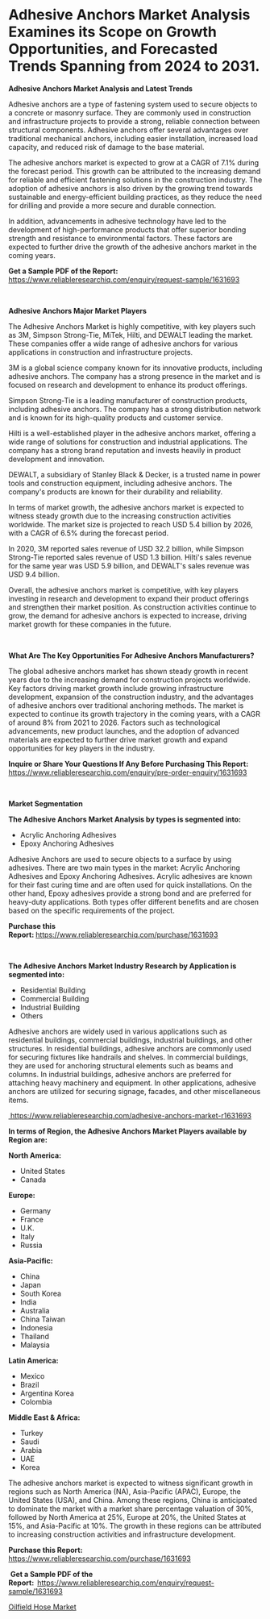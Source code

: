 <p><h1>Adhesive Anchors Market Analysis Examines its Scope on Growth Opportunities, and Forecasted Trends Spanning from 2024 to 2031.</h1></p><p><strong>Adhesive Anchors Market Analysis and Latest Trends</strong></p>
<p><p>Adhesive anchors are a type of fastening system used to secure objects to a concrete or masonry surface. They are commonly used in construction and infrastructure projects to provide a strong, reliable connection between structural components. Adhesive anchors offer several advantages over traditional mechanical anchors, including easier installation, increased load capacity, and reduced risk of damage to the base material.</p><p>The adhesive anchors market is expected to grow at a CAGR of 7.1% during the forecast period. This growth can be attributed to the increasing demand for reliable and efficient fastening solutions in the construction industry. The adoption of adhesive anchors is also driven by the growing trend towards sustainable and energy-efficient building practices, as they reduce the need for drilling and provide a more secure and durable connection.</p><p>In addition, advancements in adhesive technology have led to the development of high-performance products that offer superior bonding strength and resistance to environmental factors. These factors are expected to further drive the growth of the adhesive anchors market in the coming years.</p></p>
<p><strong>Get a Sample PDF of the Report:&nbsp;</strong> <a href="https://www.reliableresearchiq.com/enquiry/request-sample/1631693">https://www.reliableresearchiq.com/enquiry/request-sample/1631693</a></p>
<p>&nbsp;</p>
<p><strong>Adhesive Anchors Major Market Players</strong></p>
<p><p>The Adhesive Anchors Market is highly competitive, with key players such as 3M, Simpson Strong-Tie, MiTek, Hilti, and DEWALT leading the market. These companies offer a wide range of adhesive anchors for various applications in construction and infrastructure projects.</p><p>3M is a global science company known for its innovative products, including adhesive anchors. The company has a strong presence in the market and is focused on research and development to enhance its product offerings. </p><p>Simpson Strong-Tie is a leading manufacturer of construction products, including adhesive anchors. The company has a strong distribution network and is known for its high-quality products and customer service.</p><p>Hilti is a well-established player in the adhesive anchors market, offering a wide range of solutions for construction and industrial applications. The company has a strong brand reputation and invests heavily in product development and innovation.</p><p>DEWALT, a subsidiary of Stanley Black & Decker, is a trusted name in power tools and construction equipment, including adhesive anchors. The company's products are known for their durability and reliability.</p><p>In terms of market growth, the adhesive anchors market is expected to witness steady growth due to the increasing construction activities worldwide. The market size is projected to reach USD 5.4 billion by 2026, with a CAGR of 6.5% during the forecast period. </p><p>In 2020, 3M reported sales revenue of USD 32.2 billion, while Simpson Strong-Tie reported sales revenue of USD 1.3 billion. Hilti's sales revenue for the same year was USD 5.9 billion, and DEWALT's sales revenue was USD 9.4 billion.</p><p>Overall, the adhesive anchors market is competitive, with key players investing in research and development to expand their product offerings and strengthen their market position. As construction activities continue to grow, the demand for adhesive anchors is expected to increase, driving market growth for these companies in the future.</p></p>
<p>&nbsp;</p>
<p><strong>What Are The Key Opportunities For Adhesive Anchors Manufacturers?</strong></p>
<p><p>The global adhesive anchors market has shown steady growth in recent years due to the increasing demand for construction projects worldwide. Key factors driving market growth include growing infrastructure development, expansion of the construction industry, and the advantages of adhesive anchors over traditional anchoring methods. The market is expected to continue its growth trajectory in the coming years, with a CAGR of around 8% from 2021 to 2026. Factors such as technological advancements, new product launches, and the adoption of advanced materials are expected to further drive market growth and expand opportunities for key players in the industry.</p></p>
<p><strong>Inquire or Share Your Questions If Any Before Purchasing This Report:</strong> <a href="https://www.reliableresearchiq.com/enquiry/pre-order-enquiry/1631693">https://www.reliableresearchiq.com/enquiry/pre-order-enquiry/1631693</a></p>
<p>&nbsp;</p>
<p><strong>Market Segmentation</strong></p>
<p><strong>The Adhesive Anchors Market Analysis by types is segmented into:</strong></p>
<p><ul><li>Acrylic Anchoring Adhesives</li><li>Epoxy Anchoring Adhesives</li></ul></p>
<p><p>Adhesive Anchors are used to secure objects to a surface by using adhesives. There are two main types in the market: Acrylic Anchoring Adhesives and Epoxy Anchoring Adhesives. Acrylic adhesives are known for their fast curing time and are often used for quick installations. On the other hand, Epoxy adhesives provide a strong bond and are preferred for heavy-duty applications. Both types offer different benefits and are chosen based on the specific requirements of the project.</p></p>
<p><strong>Purchase this Report:&nbsp;</strong><a href="https://www.reliableresearchiq.com/purchase/1631693">https://www.reliableresearchiq.com/purchase/1631693</a></p>
<p>&nbsp;</p>
<p><strong>The Adhesive Anchors Market Industry Research by Application is segmented into:</strong></p>
<p><ul><li>Residential Building</li><li>Commercial Building</li><li>Industrial Building</li><li>Others</li></ul></p>
<p><p>Adhesive anchors are widely used in various applications such as residential buildings, commercial buildings, industrial buildings, and other structures. In residential buildings, adhesive anchors are commonly used for securing fixtures like handrails and shelves. In commercial buildings, they are used for anchoring structural elements such as beams and columns. In industrial buildings, adhesive anchors are preferred for attaching heavy machinery and equipment. In other applications, adhesive anchors are utilized for securing signage, facades, and other miscellaneous items.</p></p>
<p><a href="https://www.reliableresearchiq.com/adhesive-anchors-market-r1631693">&nbsp;https://www.reliableresearchiq.com/adhesive-anchors-market-r1631693</a></p>
<p><strong>In terms of Region, the Adhesive Anchors Market Players available by Region are:</strong></p>
<p>
    <p> <strong> North America: </strong>
        <ul>
            <li>United States</li>
            <li>Canada</li>
        </ul>
        </p> 
    <p> <strong> Europe: </strong>
        <ul>
            <li>Germany</li>
            <li>France</li>
            <li>U.K.</li>
            <li>Italy</li>
            <li>Russia</li>
        </ul>
        </p> 
    <p> <strong> Asia-Pacific: </strong>
        <ul>
            <li>China</li>
            <li>Japan</li>
            <li>South Korea</li>
            <li>India</li>
            <li>Australia</li>
            <li>China Taiwan</li>
            <li>Indonesia</li>
            <li>Thailand</li>
            <li>Malaysia</li>
        </ul>
        </p> 
    <p> <strong> Latin America: </strong>
        <ul>
            <li>Mexico</li>
            <li>Brazil</li>
            <li>Argentina Korea</li>
            <li>Colombia</li>
        </ul>
        </p> 
    <p> <strong> Middle East & Africa: </strong>
        <ul>
            <li>Turkey</li>
            <li>Saudi</li>
            <li>Arabia</li>
            <li>UAE</li>
            <li>Korea</li>
        </ul>
    </p>
    </p>
<p><p>The adhesive anchors market is expected to witness significant growth in regions such as North America (NA), Asia-Pacific (APAC), Europe, the United States (USA), and China. Among these regions, China is anticipated to dominate the market with a market share percentage valuation of 30%, followed by North America at 25%, Europe at 20%, the United States at 15%, and Asia-Pacific at 10%. The growth in these regions can be attributed to increasing construction activities and infrastructure development.</p></p>
<p><strong>Purchase this Report: </strong><a href="https://www.reliableresearchiq.com/purchase/1631693">https://www.reliableresearchiq.com/purchase/1631693</a></p>
<p>&nbsp;<strong>Get a Sample PDF of the Report:&nbsp;&nbsp;</strong><a href="https://www.reliableresearchiq.com/enquiry/request-sample/1631693">https://www.reliableresearchiq.com/enquiry/request-sample/1631693</a></p>
<p><strong></strong></p>
<p><p><a href="https://view.publitas.com/reportprime-1/oilfield-hose-market-size-share-analysis-growth-trends-forecast-2024-2031/">Oilfield Hose Market</a></p></p>